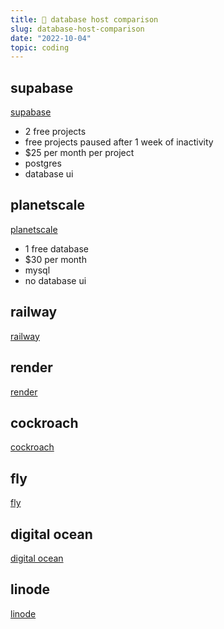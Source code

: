 ```yaml
---
title: 💽 database host comparison
slug: database-host-comparison
date: "2022-10-04"
topic: coding
---
```


## supabase

[supabase][supabase]

-   2 free projects
-   free projects paused after 1 week of inactivity
-   $25 per month per project
-   postgres
-   database ui

## planetscale

[planetscale][planetscale]

-   1 free database
-   $30 per month
-   mysql
-   no database ui

## railway

[railway][railway]

## render

[render][render]

## cockroach

[cockroach][cockroach]

## fly

[fly][fly]

## digital ocean

[digital ocean][digital-ocean]

## linode

[linode][linode]

[planetscale]: https://planetscale.com
[railway]: https://railway.app
[render]: https://render.com
[fly]: https://fly.io
[supabase]: https://supabase.com
[cockroach]: https://cockroachlabs.com
[digital-ocean]: https://digitalocean.com
[linode]: https://linode.com
